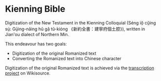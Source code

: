 # Kienning Bible

Digitization of the New Testament in the Kienning Colloquial (Séng iŏ̤ cṳ̌ing sṳ́: Gṳ̄ing-nǎing hǔ gâ̤ tǔ-kióng 《新約全書：建寧府個土腔》), written in Jian'ou dialect of Northern Min.

This endeavour has two goals:
* Digitization of the original Romanized text
* Converting the Romanized text into Chinese character

Digitization of the original Romanized text is achieved via the [transcription project](https://wikisource.org/wiki/Index:%E6%96%B0%E7%B4%84%E5%85%A8%E6%9B%B8%E5%BB%BA%E5%AF%A7%E5%BA%9C%E5%80%8B%E5%9C%9F%E8%85%94%E7%BE%85%E9%A6%AC%E5%AD%97.pdf) on Wikisource.
